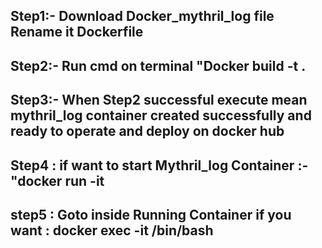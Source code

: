 ## Step1:- Download Docker_mythril_log file Rename it Dockerfile
## Step2:- Run cmd on terminal "Docker build -t <image-name> .
## Step3:- When Step2 successful execute mean mythril_log container created successfully and ready to operate and deploy on docker hub
## Step4 : if want to start Mythril_log Container :- "docker run -it  <Container-name> 
## step5 : Goto inside Running Container if you want : docker exec -it <Container-id> /bin/bash 
